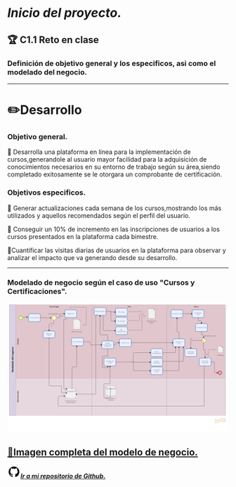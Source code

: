 # ***Inicio del proyecto.***
## 🏆 **C1.1 Reto en clase**
### **Definición de objetivo general y los especificos, asi como el modelado del negocio.**
___


# ✏️**Desarrollo**

### **Objetivo general.**

🔶  Desarrolla una plataforma en línea para la implementación de cursos,generandole al usuario
mayor facilidad para la adquisición de conocimientos necesarios en su entorno de trabajo según su área,siendo completado exitosamente se le otorgara un comprobante
de certificación.

### **Objetivos especificos.**

🔹  Generar actualizaciones cada semana de los cursos,mostrando los más utilizados y aquellos recomendados según el perfil del usuario.

🔹  Conseguir un 10% de incremento en las inscripciones de usuarios a los cursos presentados en la plataforma cada bimestre.

🔹Cuantificar las visitas diarias de usuarios en la plataforma para observar y analizar el impacto que va generando desde su desarrollo.
___

### **Modelado de negocio según el caso de uso "Cursos y Certificaciones".**

![](Images/MN.png)

## [**📸Imagen completa del modelo de negocio.**](https://github.com/DianaHFer/Analisis-avanzado-de-software/blob/main/Documents%20U1/Images/MN.png)

<img src=Images/github1600.png width=30 height=30>[***Ir a mi repositorio de Github.***](https://github.com/DianaHFer/Analisis-avanzado-de-software)
